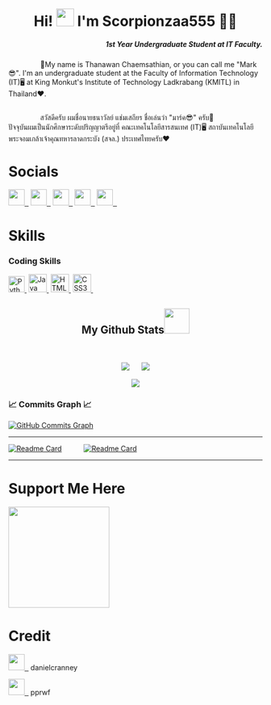 <!-- ### Hi there 👋 -->

<!--
**Scorpionzaa555/Scorpionzaa555** is a ✨ _special_ ✨ repository because its `README.md` (this file) appears on your GitHub profile.

Here are some ideas to get you started:

- 🔭 I’m currently working on ...
- 🌱 I’m currently learning ...
- 👯 I’m looking to collaborate on ...
- 🤔 I’m looking for help with ...
- 💬 Ask me about ...
- 📫 How to reach me: ...
- 😄 Pronouns: ...
- ⚡ Fun fact: ...
-->

<h1 align="center">Hi! <img src="https://media.giphy.com/media/hvRJCLFzcasrR4ia7z/giphy.gif" width="35"> I'm Scorpionzaa555 🦂💸</h1>
<h5 align="right">1st Year Undergraduate Student at IT Faculty.</h5>

<!--
<a href="https://github.com/DenverCoder1/readme-typing-svg"><img src="https://readme-typing-svg.herokuapp.com?font=Chakra+Petch&lines=Information+Technology+Student;%E0%B8%99%E0%B8%B1%E0%B8%81%E0%B9%80%E0%B8%A3%E0%B8%B5%E0%B8%A2%E0%B8%99%E0%B9%80%E0%B8%97%E0%B8%84%E0%B9%82%E0%B8%99%E0%B9%82%E0%B8%A5%E0%B8%A2%E0%B8%B5%E0%B8%AA%E0%B8%B2%E0%B8%A3%E0%B8%AA%E0%B8%99%E0%B9%80%E0%B8%97%E0%B8%A8;%E6%83%85%E5%A0%B1%E6%8A%80%E8%A1%93%E3%81%AE%E5%AD%A6%E7%94%9F;%EC%A0%95%EB%B3%B4+%EA%B8%B0%EC%88%A0+%ED%95%99%EC%83%9D&center=true&width=500&height=50"></a>
-->

&nbsp;&nbsp;&nbsp;&nbsp;&nbsp;&nbsp;&nbsp;&nbsp;&nbsp;&nbsp;&nbsp;&nbsp;&nbsp;&nbsp;&nbsp;
💫My name is Thanawan Chaemsathian, or you can call me "Mark😎".
I'm an undergraduate student at the Faculty of Information Technology (IT)🖥️ at King Monkut's Institute of Technology Ladkrabang (KMITL) in Thailand❤️.



##

&nbsp;&nbsp;&nbsp;&nbsp;&nbsp;&nbsp;&nbsp;&nbsp;&nbsp;&nbsp;&nbsp;&nbsp;&nbsp;&nbsp;&nbsp;
สวัสดีครับ ผมชื่อนายธนาวัลย์ แช่มเสถียร ชื่อเล่นว่า "มาร์ค😎" ครับ🙂<br>
ปัจจุบันผมเป็นนักศึกษาระดับปริญญาตรีอยู่ที่ คณะเทคโนโลยีสารสนเทศ (IT)🖥️ สถาบันเทคโนโลยีพระจอมเกล้าเจ้าคุณทหารลาดกระบัง (สจล.) ประเทศไทยครับ❤️



# Socials
<p align="left">
<a href="https://github.com/Scorpionzaa555" target="_blank" rel="noreferrer"><img src="https://raw.githubusercontent.com/danielcranney/readme-generator/main/public/icons/socials/github-dark.svg" width="32" height="32" />&nbsp;&nbsp;</a>
<a href="http://www.instagram.com/scorpion_zaaa" target="_blank" rel="noreferrer"><img src="https://raw.githubusercontent.com/danielcranney/readme-generator/main/public/icons/socials/instagram.svg" width="32" height="32" />&nbsp;&nbsp;</a>
<a href="https://web.facebook.com/profile.php?id=100011734456920" target="_blank" rel="noreferrer"><img src="https://raw.githubusercontent.com/danielcranney/readme-generator/main/public/icons/socials/facebook.svg" width="32" height="32" />&nbsp;&nbsp;</a>
<a href="https://www.linkedin.com/in/thanawan-chaemsathian-794722205" target="_blank" rel="noreferrer"><img src="https://raw.githubusercontent.com/danielcranney/profileme-dev/f4bbbc8357931e1793df30e96655e7ee95c19ff9/public/icons/socials/linkedin.svg" width="32" height="32" />&nbsp;&nbsp;</a>
<a href="https://discordapp.com/users/565498542827765760" target="_blank" rel="noreferrer"><img src="https://raw.githubusercontent.com/danielcranney/profileme-dev/f4bbbc8357931e1793df30e96655e7ee95c19ff9/public/icons/socials/discord.svg" width="32" height="32" />&nbsp;&nbsp;</a>
</p>

# Skills 
### Coding Skills
<p align="left">
<a href="https://www.python.org/" target="_blank" rel="noreferrer"><img src="https://raw.githubusercontent.com/danielcranney/readme-generator/main/public/icons/skills/python-colored.svg" width="32" height="32" alt="Python" />&nbsp;</a>
<a href="https://www.oracle.com/java/" target="_blank" rel="noreferrer"><img src="https://raw.githubusercontent.com/danielcranney/readme-generator/main/public/icons/skills/java-colored.svg" width="36" height="36" alt="Java" />&nbsp;</a>
<a href="https://developer.mozilla.org/en-US/docs/Glossary/HTML5" target="_blank" rel="noreferrer"><img src="https://raw.githubusercontent.com/danielcranney/readme-generator/main/public/icons/skills/html5-colored.svg" width="36" height="36" alt="HTML5" />&nbsp;</a>
<a href="https://www.w3.org/TR/CSS/#css" target="_blank" rel="noreferrer"><img src="https://raw.githubusercontent.com/danielcranney/readme-generator/main/public/icons/skills/css3-colored.svg" width="36" height="36" alt="CSS3" />&nbsp;</a>
</p>



<!--
# Badges
### 📊 My GitHub Stats 📊

<a href="http://www.github.com/Scorpionzaa555"><img src="https://github-readme-stats.vercel.app/api?username=Scorpionzaa555&show_icons=true&hide=prs,issues,&count_private=true&title_color=0891b2&text_color=ffffff&icon_color=0891b2&bg_color=1c1917&hide_border=true&show_icons=true" alt="pprwf's GitHub stats" /></a>

### 🔥 GitHub Commit Streak 🔥

<a href="http://www.github.com/Scorpionzaa555"><img src="https://github-readme-streak-stats.herokuapp.com/?user=Scorpionzaa555&stroke=ffffff&background=1c1917&ring=0891b2&fire=0891b2&currStreakNum=ffffff&currStreakLabel=0891b2&sideNums=ffffff&sideLabels=ffffff&dates=ffffff&hide_border=true" /></a>

### 📈 Commits Graph 📈

<a href="http://www.github.com/Scorpionzaa555"><img src="https://github-readme-activity-graph.cyclic.app/graph?username=Scorpionzaa555&bg_color=1c1917&color=ffffff&line=0891b2&point=ffffff&area_color=1c1917&area=true&hide_border=true&custom_title=GitHub%20Commits%20Graph" alt="GitHub Commits Graph" /></a>
-->

<h2 align="center">

  My Github Stats<img src="https://media.giphy.com/media/VgCDAzcKvsR6OM0uWg/giphy.gif" width="50">

</h2>

 

<br>

<p align = "center">

  <img  src = "https://github-readme-stats.vercel.app/api?username=Scorpionzaa555&show_icons=true&theme=radical&line_height=27">
&nbsp;&nbsp;&nbsp;&nbsp;
  <!--
  <img src = "https://github-readme-stats.vercel.app/api/top-langs/?username=Scorpionzaa555&hide=python,html,css,java&theme=radical">
  -->
  
  <img src = "https://github-readme-stats.vercel.app/api/top-langs/?username=Scorpionzaa555&theme=radical"> 
             


</p>

<p align = "center">

 <img  src="https://github-readme-streak-stats.herokuapp.com/?user=Scorpion555&show_icons=true&locale=en&layout=compact&theme=radical&line_height=0" />

</p>

### 📈 Commits Graph 📈

<a href="http://www.github.com/Scorpionzaa555"><img src="https://github-readme-activity-graph.cyclic.app/graph?username=Scorpionzaa555&bg_color=141321&color=9eede7&line=fd428d&point=f7d747&area_color=1c1917&area=true&hide_border=true&custom_title=GitHub%20Commits%20Graph" alt="GitHub Commits Graph" /></a>

----------



[![Readme Card](https://github-readme-stats.vercel.app/api/pin/?username=Scorpionzaa555&repo=OOP&theme=radical)](https://github.com/Scorpionzaa555/OOP)&nbsp;&nbsp;&nbsp;&nbsp;&nbsp;&nbsp;&nbsp;&nbsp;&nbsp;&nbsp;
[![Readme Card](https://github-readme-stats.vercel.app/api/pin/?username=Scorpionzaa555&repo=Data&theme=radical)](https://github.com/Scorpionzaa555/Data)


----------
# Support Me Here
<a href="https://www.buymeacoffee.com/Scorpionzaa555"><img src="https://cdn.buymeacoffee.com/buttons/v2/default-yellow.png" width="200" /></a>

# Credit
<a href="https://github.com/danielcranney" target="_blank" rel="noreferrer"><img src="https://raw.githubusercontent.com/danielcranney/readme-generator/main/public/icons/socials/github-dark.svg" width="32" height="32" />&nbsp;&nbsp;</a>  danielcranney

<a href="https://github.com/pprwf" target="_blank" rel="noreferrer"><img src="https://raw.githubusercontent.com/danielcranney/readme-generator/main/public/icons/socials/github-dark.svg" width="32" height="32" />&nbsp;&nbsp;</a>  pprwf
